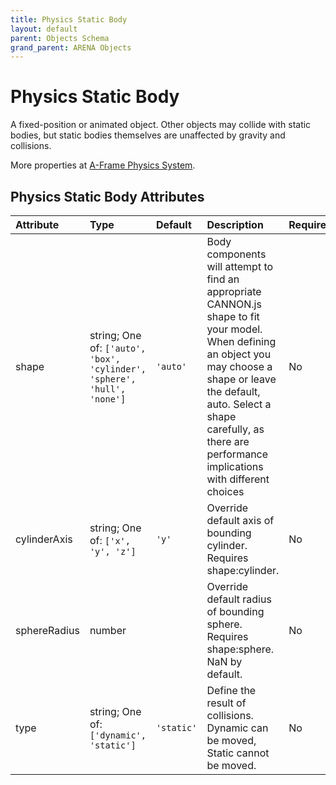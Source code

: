 ```yaml
---
title: Physics Static Body
layout: default
parent: Objects Schema
grand_parent: ARENA Objects
---
```


<!--CAUTION: This file is autogenerated from https://github.com/arenaxr/arena-schemas. Changes made here may be overwritten.-->


Physics Static Body
===================


A fixed-position or animated object. Other objects may collide with static bodies, but static bodies themselves are unaffected by gravity and collisions.

More properties at <a href='https://github.com/c-frame/aframe-physics-system/blob/master/CannonDriver.md'>A-Frame Physics System</a>.

Physics Static Body Attributes
-------------------------------

|Attribute|Type|Default|Description|Required|
| :--- | :--- | :--- | :--- | :--- |
|shape|string; One of: ```['auto', 'box', 'cylinder', 'sphere', 'hull', 'none']```|```'auto'```|Body components will attempt to find an appropriate CANNON.js shape to fit your model. When defining an object you may choose a shape or leave the default, auto. Select a shape carefully, as there are performance implications with different choices|No|
|cylinderAxis|string; One of: ```['x', 'y', 'z']```|```'y'```|Override default axis of bounding cylinder. Requires shape:cylinder.|No|
|sphereRadius|number||Override default radius of bounding sphere. Requires shape:sphere. NaN by default.|No|
|type|string; One of: ```['dynamic', 'static']```|```'static'```|Define the result of collisions. Dynamic can be moved, Static cannot be moved.|No|
